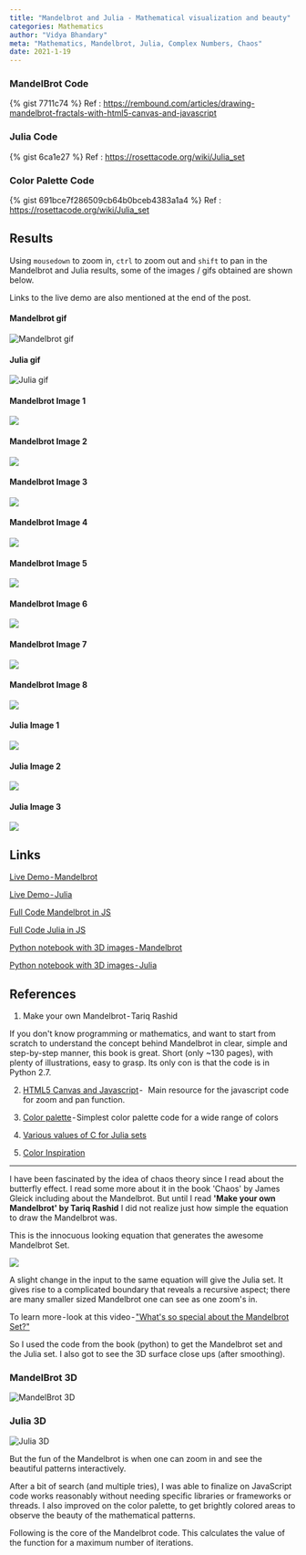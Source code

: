 ```yaml
---
title: "Mandelbrot and Julia - Mathematical visualization and beauty"
categories: Mathematics
author: "Vidya Bhandary"
meta: "Mathematics, Mandelbrot, Julia, Complex Numbers, Chaos"
date: 2021-1-19
---
```


### MandelBrot Code

{% gist 7711c74 %}
Ref : https://rembound.com/articles/drawing-mandelbrot-fractals-with-html5-canvas-and-javascript

### Julia Code

{% gist 6ca1e27 %}
Ref : https://rosettacode.org/wiki/Julia_set

### Color Palette Code

{% gist 691bce7f286509cb64b0bceb4383a1a4 %}
Ref : https://rosettacode.org/wiki/Julia_set

## Results

Using `mousedown` to zoom in, `ctrl` to zoom out and `shift` to pan in the Mandelbrot and Julia results, some of the images / gifs obtained are shown below.

Links to the live demo are also mentioned at the end of the post.

#### Mandelbrot gif
![Mandelbrot gif](https://github.com/vidyabhandary/blog/blob/master/images/mandel_imgs/MandelBrot.gif)

#### Julia gif
![Julia gif](https://github.com/vidyabhandary/blog/blob/master/images/mandel_imgs/Julia_800.gif)

#### Mandelbrot Image 1
![](https://github.com/vidyabhandary/blog/blob/master/images/mandel_imgs/m1.PNG)

#### Mandelbrot Image 2
![](https://github.com/vidyabhandary/blog/blob/master/images/mandel_imgs/m2.PNG)

#### Mandelbrot Image 3
![](https://github.com/vidyabhandary/blog/blob/master/images/mandel_imgs/m3.PNG)

#### Mandelbrot Image 4
![](https://github.com/vidyabhandary/blog/blob/master/images/mandel_imgs/m4.PNG)

#### Mandelbrot Image 5
![](https://github.com/vidyabhandary/blog/blob/master/images/mandel_imgs/m5.PNG)

#### Mandelbrot Image 6
![](https://github.com/vidyabhandary/blog/blob/master/images/mandel_imgs/m6.PNG)

#### Mandelbrot Image 7
![](https://github.com/vidyabhandary/blog/blob/master/images/mandel_imgs/m8.PNG)

#### Mandelbrot Image 8
![](https://github.com/vidyabhandary/blog/blob/master/images/mandel_imgs/m10.PNG)

#### Julia Image 1
![](https://github.com/vidyabhandary/blog/blob/master/images/mandel_imgs/j1.PNG)

#### Julia Image 2
![](https://github.com/vidyabhandary/blog/blob/master/images/mandel_imgs/j2.PNG)

#### Julia Image 3
![](https://github.com/vidyabhandary/blog/blob/master/images/mandel_imgs/j3.PNG)

## Links
[Live Demo - Mandelbrot](https://mandelbrotset.netlify.app/)

[Live Demo - Julia](https://juliaset.netlify.app/)

[Full Code Mandelbrot in JS](https://github.com/vidyabhandary/mandelbrot)

[Full Code Julia in JS](https://github.com/vidyabhandary/julia)

[Python notebook with 3D images - Mandelbrot](https://github.com/vidyabhandary/mandelbrot_julia/blob/main/mandel/3d_mandel.ipynb)

[Python notebook with 3D images - Julia](https://github.com/vidyabhandary/mandelbrot_julia/blob/main/mandel/3d_julia.ipynb)

## References

1. Make your own Mandelbrot - Tariq Rashid 

  If you don't know programming or mathematics, and want to start from scratch to understand the concept behind Mandelbrot in clear, simple 
  and step-by-step manner, this book is great. Short (only ~130 pages), with plenty of illustrations, easy to grasp. 
  Its only con is that the code is in Python 2.7.

2. [HTML5 Canvas and Javascript](https://rembound.com/articles/drawing-mandelbrot-fractals-with-html5-canvas-and-javascript) -  
Main resource for the javascript code for zoom and pan function. 

3. [Color palette](https://rosettacode.org/wiki/Julia_set) - Simplest color palette code for a wide range of colors

4. [Various values of C for Julia sets](http://paulbourke.net/fractals/juliaset/)

5. [Color Inspiration](https://dev.to/foqc/mandelbrot-set-in-js-zoom-in-2hmc)


---

I have been fascinated by the idea of chaos theory since I read about the butterfly effect. I read some more about it in the book 'Chaos' by James Gleick 
including about the Mandelbrot. But until I read **'Make your own Mandelbrot' by Tariq Rashid** I did not realize just how simple 
the equation to draw the Mandelbrot was.

This is the innocuous looking equation that generates the awesome Mandelbrot Set.

![](https://github.com/vidyabhandary/blog/blob/master/images/mandel_imgs/Mandel_formula.PNG)

A slight change in the input to the same equation will give the Julia set. It gives rise to a complicated boundary that reveals a recursive aspect; 
there are many smaller sized Mandelbrot one can see as one zoom's in.

To learn more - look at this video - ["What's so special about the Mandelbrot Set?"](https://www.youtube.com/watch?v=FFftmWSzgmk)

So I used the code from the book (python) to get the Mandelbrot set and the Julia set. 
I also got to see the 3D surface close ups (after smoothing).

### MandelBrot 3D
![MandelBrot 3D](https://github.com/vidyabhandary/blog/blob/master/images/mandel_imgs/3d_mandel_1.PNG)

### Julia 3D
![Julia 3D](https://github.com/vidyabhandary/blog/blob/master/images/mandel_imgs/3d_julia_1.PNG)

But the fun of the Mandelbrot is when one can zoom in and see the beautiful patterns interactively.

After a bit of search (and multiple tries), I was able to finalize on JavaScript code works reasonably without needing specific 
libraries or frameworks or threads. I also improved on the color palette, to get brightly colored areas to observe the beauty of the mathematical patterns.

Following is the core of the Mandelbrot code. This calculates the value of the function for a maximum number of iterations.

